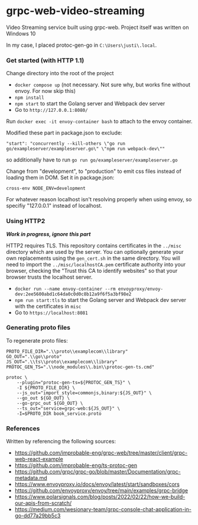 # grpc-web-video-streaming

Video Streaming service built using grpc-web. Project itself was written on Windows 10

In my case, I placed protoc-gen-go in `C:\Users\justi\.local`.

### Get started (with HTTP 1.1)

Change directory into the root of the project
* `docker compose up` (not necessary. Not sure why, but works fine without envoy. For now skip this)
* `npm install`
* `npm start` to start the Golang server and Webpack dev server
* Go to `http://127.0.0.1:8080/`

Run `docker exec -it envoy-container bash` to attach to the envoy container.

Modified these part in package.json to exclude:
```
"start": "concurrently --kill-others \"go run go/exampleserver/exampleserver.go\" \"npm run webpack-dev\""
```
so additionally have to run `go run go/exampleserver/exampleserver.go`

Change from "development", to "production" to emit css files instead of loading them in DOM. Set it in package.json:
```
cross-env NODE_ENV=development
```

For whatever reason localhost isn't resolving properly when using envoy, so specifiy "127.0.0.1" instead of localhost.

### Using HTTP2

***Work in progress, ignore this part***

HTTP2 requires TLS. This repository contains certificates in the `../misc` directory which are used by the server. You can optionally generate your own replacements using the `gen_cert.sh` in the same directory.
You will need to import the `../misc/localhostCA.pem` certificate authority into your browser, checking the "Trust this CA to identify websites" so that your browser trusts the localhost server.

* `docker run --name envoy-container --rm envoyproxy/envoy-dev:2ee5600abd1c64da0c0d0c8b12a9f6f5a3bf98e2`
* `npm run start:tls` to start the Golang server and Webpack dev server with the certificates in `misc`
* Go to `https://localhost:8081`

### Generating proto files

To regenerate proto files:
```
PROTO_FILE_DIR=".\\proto\\examplecom\\library"
GO_OUT=".\\go\\proto"
JS_OUT=".\\ts\\proto\\examplecom\\library"
PROTOC_GEN_TS=".\\node_modules\\.bin\\protoc-gen-ts.cmd"

protoc \
    --plugin="protoc-gen-ts=${PROTOC_GEN_TS}" \
    -I ${PROTO_FILE_DIR} \
    --js_out="import_style=commonjs,binary:${JS_OUT}" \
    --go_out ${GO_OUT} \
    --go-grpc_out ${GO_OUT} \
    --ts_out="service=grpc-web:${JS_OUT}" \
    -I=$PROTO_DIR book_service.proto
```

### References

Written by referencing the following sources:
* https://github.com/improbable-eng/grpc-web/tree/master/client/grpc-web-react-example
* https://github.com/improbable-eng/ts-protoc-gen
* https://github.com/grpc/grpc-go/blob/master/Documentation/grpc-metadata.md
* https://www.envoyproxy.io/docs/envoy/latest/start/sandboxes/cors
* https://github.com/envoyproxy/envoy/tree/main/examples/grpc-bridge
* https://www.polarsignals.com/blog/posts/2022/02/22/how-we-build-our-apis-from-scratch/
* https://medium.com/wesionary-team/grpc-console-chat-application-in-go-dd77a29bb5c3
